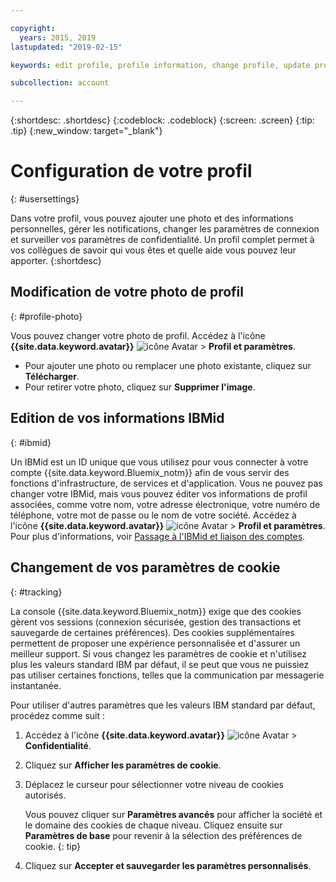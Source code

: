 ```yaml
---

copyright:
  years: 2015, 2019
lastupdated: "2019-02-15"

keywords: edit profile, profile information, change profile, update profile, cookies, tracking, privacy

subcollection: account

---
```


{:shortdesc: .shortdesc}
{:codeblock: .codeblock}
{:screen: .screen}
{:tip: .tip}
{:new_window: target="_blank"}

# Configuration de votre profil
{: #usersettings}

Dans votre profil, vous pouvez ajouter une photo et des informations personnelles, gérer les notifications, changer les paramètres de connexion et surveiller vos paramètres de confidentialité. Un profil complet permet à vos collègues de savoir qui vous êtes et quelle aide vous pouvez leur apporter.
{:shortdesc}


## Modification de votre photo de profil
{: #profile-photo}

Vous pouvez changer votre photo de profil. Accédez à l'icône **{{site.data.keyword.avatar}}** ![icône Avatar](../icons/i-avatar-icon.svg) &gt; **Profil et paramètres**.

  * Pour ajouter une photo ou remplacer une photo existante, cliquez sur **Télécharger**.
  * Pour retirer votre photo, cliquez sur **Supprimer l'image**.


## Edition de vos informations IBMid
{: #ibmid}

Un IBMid est un ID unique que vous utilisez pour vous connecter à votre compte {{site.data.keyword.Bluemix_notm}} afin de vous servir des fonctions d'infrastructure, de services et d'application. Vous ne pouvez pas changer votre IBMid, mais vous pouvez éditer vos informations de profil associées, comme votre nom, votre adresse électronique, votre numéro de téléphone, votre mot de passe ou le nom de votre société. Accédez à l'icône **{{site.data.keyword.avatar}}** ![icône Avatar](../icons/i-avatar-icon.svg) &gt; **Profil et paramètres**. Pour plus d'informations, voir [Passage à l'IBMid et liaison des comptes](/docs/account?topic=account-unifyingaccounts).


## Changement de vos paramètres de cookie
{: #tracking}

La console {{site.data.keyword.Bluemix_notm}} exige que des cookies gèrent vos sessions (connexion sécurisée, gestion des transactions et sauvegarde de certaines préférences). Des cookies supplémentaires permettent de proposer une expérience personnalisée et d'assurer un meilleur support. Si vous changez les paramètres de cookie et n'utilisez plus les valeurs standard IBM par défaut, il se peut que vous ne puissiez pas utiliser certaines fonctions, telles que la communication par messagerie instantanée.

Pour utiliser d'autres paramètres que les valeurs IBM standard par défaut, procédez comme suit :
1. Accédez à l'icône **{{site.data.keyword.avatar}}** ![icône Avatar](../icons/i-avatar-icon.svg) &gt; **Confidentialité**.
1. Cliquez sur **Afficher les paramètres de cookie**.
1. Déplacez le curseur pour sélectionner votre niveau de cookies autorisés.

   Vous pouvez cliquer sur **Paramètres avancés** pour afficher la société et le domaine des cookies de chaque niveau. Cliquez ensuite sur **Paramètres de base** pour revenir à la sélection des préférences de cookie.
   {: tip}
1. Cliquez sur **Accepter et sauvegarder les paramètres personnalisés**.
